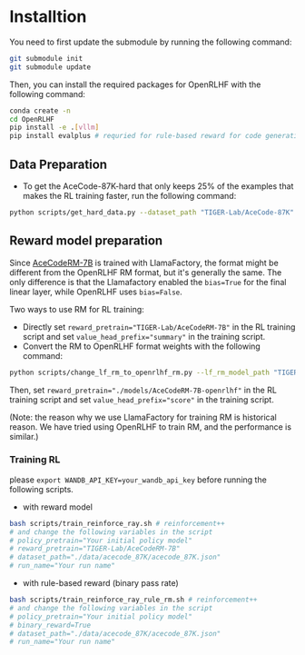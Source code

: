 # Installtion
You need to first update the submodule by running the following command:
```bash
git submodule init
git submodule update
```

Then, you can install the required packages for OpenRLHF with the following command:
```bash
conda create -n 
cd OpenRLHF
pip install -e .[vllm]
pip install evalplus # requried for rule-based reward for code generation
```

## Data Preparation
- To get the AceCode-87K-hard that only keeps 25% of the examples that makes the RL training faster, run the following command:
```bash
python scripts/get_hard_data.py --dataset_path "TIGER-Lab/AceCode-87K" --output_path "./data/acecode_87K/acecode_87K.json" --only_keep_hard_examples True
```

## Reward model preparation
Since [AceCodeRM-7B](https://huggingface.co/TIGER-Lab/AceCodeRM-7B) is trained with LlamaFactory, the format might be different from the OpenRLHF RM format, but it's generally the same. The only difference is that the Llamafactory enabled the `bias=True` for the final linear layer, while OpenRLHF uses `bias=False`.

Two ways to use RM for RL training:
- Directly set `reward_pretrain="TIGER-Lab/AceCodeRM-7B"` in the RL training script and set `value_head_prefix="summary"` in the training script.
- Convert the RM to OpenRLHF format weights with the following command:
```bash
python scripts/change_lf_rm_to_openrlhf_rm.py --lf_rm_model_path "TIGER-Lab/AceCodeRM-7B" --openrlhf_rm_model_path "./models/AceCodeRM-7B-openrlhf" --push_to_hub False
```
Then, set `reward_pretrain="./models/AceCodeRM-7B-openrlhf"` in the RL training script and set `value_head_prefix="score"` in the training script.

(Note: the reason why we use LlamaFactory for training RM is historical reason. We have tried using OpenRLHF to train RM, and the performance is similar.)


### Training RL

please `export WANDB_API_KEY=your_wandb_api_key` before running the following scripts.

- with reward model
```bash
bash scripts/train_reinforce_ray.sh # reinforcement++
# and change the following variables in the script
# policy_pretrain="Your initial policy model"
# reward_pretrain="TIGER-Lab/AceCodeRM-7B"
# dataset_path="./data/acecode_87K/acecode_87K.json"
# run_name="Your run name"
```
- with rule-based reward (binary pass rate)
```bash
bash scripts/train_reinforce_ray_rule_rm.sh # reinforcement++
# and change the following variables in the script
# policy_pretrain="Your initial policy model"
# binary_reward=True 
# dataset_path="./data/acecode_87K/acecode_87K.json"
# run_name="Your run name"
```